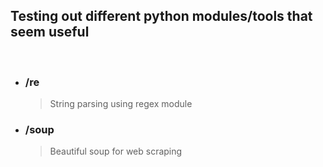 ## Testing out different python modules/tools that seem useful

<br>

- ### /re
    > String parsing using regex module

- ### /soup
    > Beautiful soup for web scraping